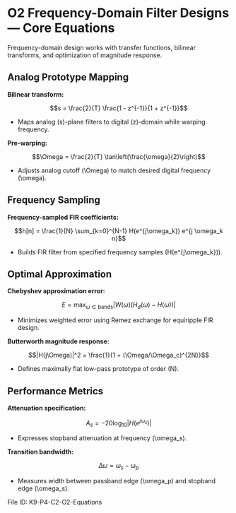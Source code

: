 # O2 Frequency-Domain Filter Designs — Core Equations

Frequency-domain design works with transfer functions, bilinear transforms, and optimization of magnitude response.

## Analog Prototype Mapping
**Bilinear transform:**

$$s = \frac{2}{T} \frac{1 - z^{-1}}{1 + z^{-1}}$$

- Maps analog \(s\)-plane filters to digital \(z\)-domain while warping frequency.

**Pre-warping:**

$$\Omega = \frac{2}{T} \tan\left(\frac{\omega}{2}\right)$$

- Adjusts analog cutoff \(\Omega\) to match desired digital frequency \(\omega\).

## Frequency Sampling
**Frequency-sampled FIR coefficients:**

$$h[n] = \frac{1}{N} \sum_{k=0}^{N-1} H(e^{j\omega_k}) e^{j \omega_k n}$$

- Builds FIR filter from specified frequency samples \(H(e^{j\omega_k})\).

## Optimal Approximation
**Chebyshev approximation error:**

$$E = \max_{\omega \in \text{bands}} |W(\omega) (H_d(\omega) - H(\omega))|$$

- Minimizes weighted error using Remez exchange for equiripple FIR design.

**Butterworth magnitude response:**

$$|H(j\Omega)|^2 = \frac{1}{1 + (\Omega/\Omega_c)^{2N}}$$

- Defines maximally flat low-pass prototype of order \(N\).

## Performance Metrics
**Attenuation specification:**

$$A_s = -20 \log_{10} |H(e^{j\omega_s})|$$

- Expresses stopband attenuation at frequency \(\omega_s\).

**Transition bandwidth:**

$$\Delta \omega = \omega_s - \omega_p$$

- Measures width between passband edge \(\omega_p\) and stopband edge \(\omega_s\).

File ID: K9-P4-C2-O2-Equations
